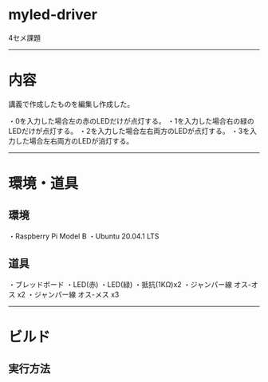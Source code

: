 # myled-driver

4セメ課題

---

# 内容

講義で作成したものを編集し作成した。

・0を入力した場合左の赤のLEDだけが点灯する。
・1を入力した場合右の緑のLEDだけが点灯する。
・2を入力した場合左右両方のLEDが点灯する。
・3を入力した場合左右両方のLEDが消灯する。

---

# 環境・道具

## 環境
・Raspberry Pi Model B
・Ubuntu 20.04.1 LTS
## 道具
・ブレッドボード
・LED(赤)
・LED(緑)
・抵抗(1KΩ)x2
・ジャンパー線 オス-オス x2
・ジャンパー線 オス-メス x3

---

# ビルド

## 実行方法
